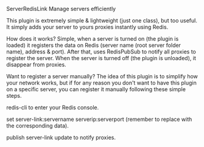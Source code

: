 ServerRedisLink
Manage servers efficiently

This plugin is extremely simple & lightweight (just one class), but too useful. It simply adds your server to yours proxies instantly using Redis.

How does it works?
Simple, when a server is turned on (the plugin is loaded) it registers the data on Redis (server name (root server folder name), address & port). After that, uses RedisPubSub to notify all proxies to register the server. When the server is turned off (the plugin is unloaded), it disappear from proxies.

Want to register a server manually?
The idea of this plugin is to simplify how your network works, but if for any reason you don't want to have this plugin on a specific server, you can register it manually following these simple steps.

redis-cli
to enter your Redis console.

set server-link:servername serverip:serverport
(remember to replace with the corresponding data).

publish server-link update
to notify proxies.
